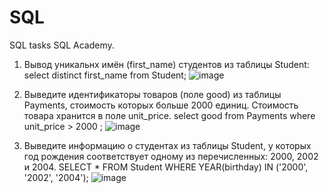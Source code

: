 # SQL
SQL tasks
SQL Academy.

1. Вывод  уникальнх имён (first_name) студентов из таблицы Student:
select distinct first_name from Student;
![image](https://github.com/kledgomez/SQL/assets/89851642/4f7519fd-b483-451b-93a5-7c81c95c10b3)

2. Выведите идентификаторы товаров (поле good) из таблицы Payments, стоимость которых больше 2000 единиц. Стоимость товара хранится в поле unit_price.
select good from Payments  where unit_price > 2000 ;
![image](https://github.com/kledgomez/SQL/assets/89851642/4b14e4ab-237a-4b3c-905d-475c4060728f)

3. Выведите информацию о студентах из таблицы Student, у которых год рождения соответствует одному из перечисленных: 2000, 2002 и 2004.
SELECT * FROM Student
WHERE YEAR(birthday) IN ('2000', '2002', '2004');
![image](https://github.com/kledgomez/SQL/assets/89851642/81677c24-7d24-4226-9c70-20f89a791517)

